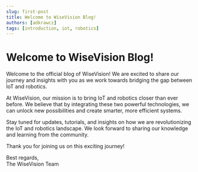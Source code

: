 ```yaml
---
slug: first-post
title: Welcome to WiseVision Blog!
authors: [adkrawcz]
tags: [introduction, iot, robotics]
---
```


# Welcome to WiseVision Blog!

Welcome to the official blog of WiseVision! We are excited to share our journey and insights with you as we work towards bridging the gap between IoT and robotics.

<!-- truncate -->

At WiseVision, our mission is to bring IoT and robotics closer than ever before. We believe that by integrating these two powerful technologies, we can unlock new possibilities and create smarter, more efficient systems.

Stay tuned for updates, tutorials, and insights on how we are revolutionizing the IoT and robotics landscape. We look forward to sharing our knowledge and learning from the community.

Thank you for joining us on this exciting journey!

Best regards,  
The WiseVision Team

